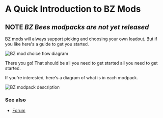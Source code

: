 # A Quick Introduction to BZ Mods

## NOTE _BZ Bees modpacks are not yet released_

BZ mods will always support picking and choosing your own loadout. But if you like here's a guide to get you started.

![BZ mod choice flow diagram](https://lucid.app/publicSegments/view/b77ce2f0-1601-4003-ba3a-e12e999b6453/image.png)

There you go! That should be all you need to get started all you need to get started.

If you're interested, here's a diagram of what is in each modpack.

![BZ modpack description](https://lucid.app/publicSegments/view/f446214b-6609-48ba-986e-6f9b5db95603/image.png)


### See also
- [Forum](https://forums.factorio.com/viewtopic.php?f=190&t=98515)
